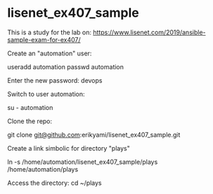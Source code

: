 # lisenet_ex407_sample

This is a study for the lab on: https://www.lisenet.com/2019/ansible-sample-exam-for-ex407/

Create an "automation" user:

useradd automation
passwd automation

Enter the new password: devops

Switch to user automation:

su - automation


Clone the repo:

git clone git@github.com:erikyami/lisenet_ex407_sample.git


Create a link simbolic for directory "plays"

ln -s /home/automation/lisenet_ex407_sample/plays /home/automation/plays

Access the directory:
cd ~/plays



